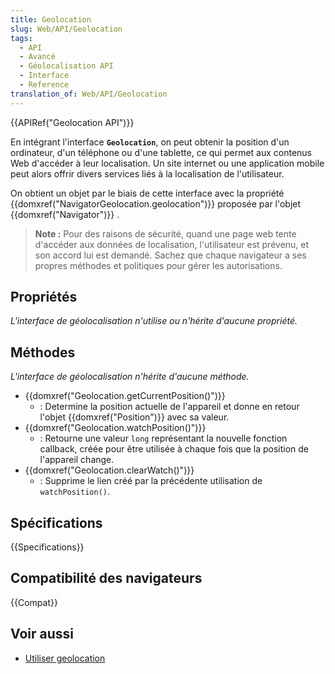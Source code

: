 ```yaml
---
title: Geolocation
slug: Web/API/Geolocation
tags:
  - API
  - Avancé
  - Géolocalisation API
  - Interface
  - Reference
translation_of: Web/API/Geolocation
---
```


{{APIRef("Geolocation API")}}

En intégrant l'interface **`Geolocation`**, on peut obtenir la position d'un ordinateur, d'un téléphone ou d'une tablette, ce qui permet aux contenus Web d'accéder à leur localisation. Un site internet ou une application mobile peut alors offrir divers services liés à la localisation de l'utilisateur.

On obtient un objet par le biais de cette interface avec la propriété {{domxref("NavigatorGeolocation.geolocation")}} proposée par l'objet {{domxref("Navigator")}} .

> **Note :** Pour des raisons de sécurité, quand une page web tente d'accéder aux données de localisation, l'utilisateur est prévenu, et son accord lui est demandé. Sachez que chaque navigateur a ses propres méthodes et politiques pour gérer les autorisations.

## Propriétés

_L'interface de géolocalisation n'utilise ou n'hérite d'aucune propriété._

## Méthodes

_L'interface de géolocalisation n'hérite d'aucune méthode._

- {{domxref("Geolocation.getCurrentPosition()")}}
  - : Determine la position actuelle de l'appareil et donne en retour l'objet {{domxref("Position")}} avec sa valeur.
- {{domxref("Geolocation.watchPosition()")}}
  - : Retourne une valeur `long` représentant la nouvelle fonction callback, créée pour être utilisée à chaque fois que la position de l'appareil change.
- {{domxref("Geolocation.clearWatch()")}}
  - : Supprime le lien créé par la précédente utilisation de `watchPosition()`.

## Spécifications

{{Specifications}}

## Compatibilité des navigateurs

{{Compat}}

## Voir aussi

- [Utiliser geolocation](/fr/docs/Web/API/Geolocation_API/Using_the_Geolocation_API)

